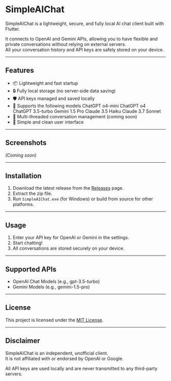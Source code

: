 # SimpleAIChat

SimpleAIChat is a lightweight, secure, and fully local AI chat client built with Flutter.

It connects to OpenAI and Gemini APIs, allowing you to have flexible and private conversations without relying on external servers.  
All your conversation history and API keys are safely stored on your device.

---

## Features

- 📦 Lightweight and fast startup
- 🔒 Fully local storage (no server-side data saving)
- 🛡️ API keys managed and saved locally
- 🧠 Supports the following models
  ChatGPT o4-mini
  ChatGPT o4
  ChatGPT 3.5-turbo
  Gemini 1.5 Pro
  Claude 3.5 Haiku
  Claude 3.7 Sonnet
- 💬 Multi-threaded conversation management (coming soon)
- 🌙 Simple and clean user interface

---

## Screenshots

*(Coming soon)*

---

## Installation

1. Download the latest release from the [Releases](https://github.com/your-username/SimpleAIChat/releases) page.
2. Extract the zip file.
3. Run `SimpleAIChat.exe` (for Windows) or build from source for other platforms.

---

## Usage

1. Enter your API key for OpenAI or Gemini in the settings.
2. Start chatting!
3. All conversations are stored securely on your device.

---

## Supported APIs

- OpenAI Chat Models (e.g., gpt-3.5-turbo)
- Gemini Models (e.g., gemini-1.5-pro)

---

## License

This project is licensed under the [MIT License](LICENSE).

---

## Disclaimer

SimpleAIChat is an independent, unofficial client.  
It is not affiliated with or endorsed by OpenAI or Google.

All API keys are used locally and are never transmitted to any third-party servers.
